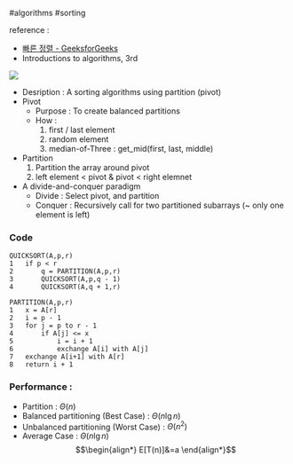 #algorithms #sorting

reference : 
-  [빠른 정렬 - GeeksforGeeks](https://www.geeksforgeeks.org/quick-sort-algorithm/?ref=header_outind)
-  Introductions to algorithms, 3rd


![](https://www.geeksforgeeks.org/wp-content/uploads/gq/2014/01/QuickSort2.png)

- Desription : A sorting algorithms using partition (pivot)
- Pivot 
	- Purpose : To create balanced partitions
	- How : 
		1. first / last element
		2. random element
		3. median-of-Three : get_mid(first, last, middle)
- Partition
	1. Partition the array around pivot
	2. left element < pivot & pivot < right elemnet
- A divide-and-conquer paradigm
	- Divide : Select pivot, and partition
	- Conquer : Recursively call for two partitioned subarrays (~ only one element is left)

### Code
```pseudo
QUICKSORT(A,p,r)
1	if p < r
2		q = PARTITION(A,p,r)
3		QUICKSORT(A,p,q - 1)
4		QUICKSORT(A,q + 1,r)

PARTITION(A,p,r)
1	x = A[r]
2	i = p - 1
3	for j = p to r - 1
4		if A[j] <= x
5			i = i + 1
6			exchange A[i] with A[j]
7	exchange A[i+1] with A[r]
8	return i + 1
```


### Performance :
- Partition : $\Theta(n)$
- Balanced partitioning (Best Case) : $\Theta(n\lg n)$
- Unbalanced partitioning (Worst Case) : $\Theta(n^2)$
- Average Case : $\Theta(n\lg n)$
$$\begin{align*} E[T(n)]&=a 
\end{align*}$$
